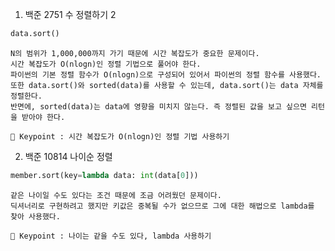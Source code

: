 1. 백준 2751 수 정렬하기 2
``` python
data.sort()
```

    N의 범위가 1,000,000까지 가기 때문에 시간 복잡도가 중요한 문제이다.
    시간 복잡도가 O(nlogn)인 정렬 기법으로 풀어야 한다.
    파이썬의 기본 정렬 함수가 O(nlogn)으로 구성되어 있어서 파이썬의 정렬 함수를 사용했다.
    또한 data.sort()와 sorted(data)를 사용할 수 있는데, data.sort()는 data 자체를 정렬한다.
    반면에, sorted(data)는 data에 영향을 미치지 않는다. 즉 정렬된 값을 보고 싶으면 리턴을 받아야 한다.

    🔑 Keypoint : 시간 복잡도가 O(nlogn)인 정렬 기법 사용하기
    
2. 백준 10814 나이순 정렬
``` python
member.sort(key=lambda data: int(data[0]))
```

    같은 나이일 수도 있다는 조건 때문에 조금 어려웠던 문제이다.
    딕셔너리로 구현하려고 했지만 키값은 중복될 수가 없으므로 그에 대한 해법으로 lambda를 찾아 사용했다.

    🔑 Keypoint : 나이는 같을 수도 있다, lambda 사용하기
    